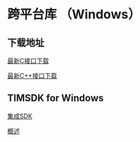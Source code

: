 # 跨平台库 （Windows）

## 下载地址

[最新C接口下载](https://im.sdk.cloud.tencent.cn/download/plus/6.0.1975/cross_platform/ImSDK_Windows_C_6.0.1975.zip)

[最新C++接口下载](https://im.sdk.cloud.tencent.cn/download/plus/6.0.1975/cross_platform/ImSDK_Windows_CPP_6.0.1975.zip)

## TIMSDK for Windows

[集成SDK](https://cloud.tencent.com/document/product/269/33489)

[概述](https://cloud.tencent.com/document/product/269/33490)

